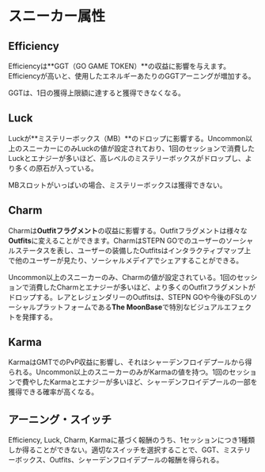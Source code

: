 # スニーカー属性

## Efficiency

Efficiencyは**GGT（GO GAME TOKEN）**の収益に影響を与えます。Efficiencyが高いと、使用したエネルギーあたりのGGTアーニングが増加する。

GGTは、1日の獲得上限額に達すると獲得できなくなる。

## Luck

Luckが**ミステリーボックス（MB）**のドロップに影響する。Uncommon以上のスニーカーにのみLuckの値が設定されており、1回のセッションで消費したLuckとエナジーが多いほど、高レベルのミステリーボックスがドロップし、より多くの原石が入っている。

MBスロットがいっぱいの場合、ミステリーボックスは獲得できない。

## Charm

Charmは**Outfitフラグメント**の収益に影響する。Outfitフラグメントは様々な**Outfits**に変えることができます。CharmはSTEPN GOでのユーザーのソーシャルステータスを表し、ユーザーの装備したOutfitsはインタラクティブマップ上で他のユーザーが見たり、ソーシャルメデイアでシェアすることができる。

Uncommon以上のスニーカーのみ、Charmの値が設定されている。1回のセッションで消費したCharmとエナジーが多いほど、より多くのOutfitフラグメントがドロップする。レアとレジェンダリーのOutfitsは、STEPN GOや今後のFSLのソーシャルプラットフォームである**The MoonBase**で特別なビジュアルエフェクトを発揮する。

## Karma

KarmaはGMTでのPvP収益に影響し、それはシャーデンフロイデプールから得られる。Uncommon以上のスニーカーのみがKarmaの値を持つ。1回のセッションで費やしたKarmaとエナジーが多いほど、シャーデンフロイデプールの一部を獲得できる確率が高くなる。

## アーニング・スイッチ

Efficiency, Luck, Charm, Karmaに基づく報酬のうち、1セッションにつき1種類しか得ることができない。適切なスイッチを選択することで、GGT、ミステリーボックス、Outfits、シャーデンフロイデプールの報酬を得られる。
